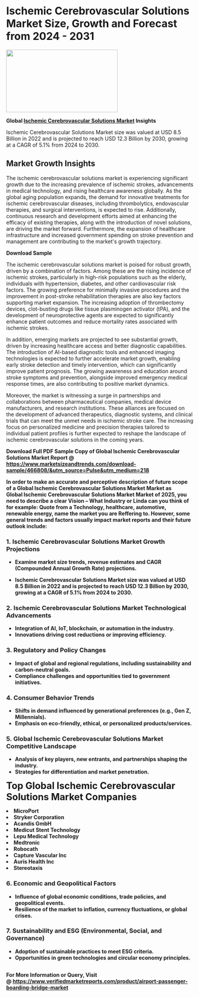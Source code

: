 <H1>Ischemic Cerebrovascular Solutions Market Size, Growth and Forecast from 2024 - 2031</H1><img class="aligncenter size-medium wp-image-584254" src="https://thirdeyenews.in/wp-content/uploads/2024/09/Global-Market-Research-300x168.jpeg" alt="" width="300" height="168" /><p><strong>Global&nbsp;<a href="https://www.marketsizeandtrends.com/download-sample/466808/&amp;utm_source=Pulse&amp;utm_medium=218">Ischemic Cerebrovascular Solutions Market</a> Insights</strong></p><p>Ischemic Cerebrovascular Solutions Market size was valued at USD 8.5 Billion in 2022 and is projected to reach USD 12.3 Billion by 2030, growing at a CAGR of 5.1% from 2024 to 2030.</p><p><h2>Market Growth Insights</h2> <p>The ischemic cerebrovascular solutions market is experiencing significant growth due to the increasing prevalence of ischemic strokes, advancements in medical technology, and rising healthcare awareness globally. As the global aging population expands, the demand for innovative treatments for ischemic cerebrovascular diseases, including thrombolytics, endovascular therapies, and surgical interventions, is expected to rise. Additionally, continuous research and development efforts aimed at enhancing the efficacy of existing therapies, along with the introduction of novel solutions, are driving the market forward. Furthermore, the expansion of healthcare infrastructure and increased government spending on stroke prevention and management are contributing to the market's growth trajectory.</p> <p><strong>Download Sample</strong></p> <p>The ischemic cerebrovascular solutions market is poised for robust growth, driven by a combination of factors. Among these are the rising incidence of ischemic strokes, particularly in high-risk populations such as the elderly, individuals with hypertension, diabetes, and other cardiovascular risk factors. The growing preference for minimally invasive procedures and the improvement in post-stroke rehabilitation therapies are also key factors supporting market expansion. The increasing adoption of thrombectomy devices, clot-busting drugs like tissue plasminogen activator (tPA), and the development of neuroprotective agents are expected to significantly enhance patient outcomes and reduce mortality rates associated with ischemic strokes.</p> <p>In addition, emerging markets are projected to see substantial growth, driven by increasing healthcare access and better diagnostic capabilities. The introduction of AI-based diagnostic tools and enhanced imaging technologies is expected to further accelerate market growth, enabling early stroke detection and timely intervention, which can significantly improve patient prognosis. The growing awareness and education around stroke symptoms and prevention, alongside improved emergency medical response times, are also contributing to positive market dynamics.</p> <p>Moreover, the market is witnessing a surge in partnerships and collaborations between pharmaceutical companies, medical device manufacturers, and research institutions. These alliances are focused on the development of advanced therapeutics, diagnostic systems, and clinical trials that can meet the unmet needs in ischemic stroke care. The increasing focus on personalized medicine and precision therapies tailored to individual patient profiles is further expected to reshape the landscape of ischemic cerebrovascular solutions in the coming years.</p> <p><strong></p><p><span class=""><strong>Download Full PDF Sample Copy of Global Ischemic Cerebrovascular Solutions Market Report</strong> @ <a href="https://www.marketsizeandtrends.com/download-sample/466808/&amp;utm_source=Pulse&amp;utm_medium=218" target="_blank">https://www.marketsizeandtrends.com/download-sample/466808/&amp;utm_source=Pulse&amp;utm_medium=218</a></span></p><p>In order to make an accurate and perceptive description of future scope of a Global&nbsp;Ischemic Cerebrovascular Solutions Market Market as Global&nbsp;Ischemic Cerebrovascular Solutions Market Market of 2025, you need to describe a clear Vision &ndash; What Industry or Linda can you think of for example: Quote from a Technology, healthcare, automotive, renewable energy, name the market you are Reffering to. However, some general trends and factors usually impact market reports and their future outlook include:</p><h3>1.&nbsp;<strong>Ischemic Cerebrovascular Solutions Market Growth Projections</strong></h3><ul><li>Examine market size trends, revenue estimates and CAGR (Compounded Annual Growth Rate) projections.</li><li><p>Ischemic Cerebrovascular Solutions Market size was valued at USD 8.5 Billion in 2022 and is projected to reach USD 12.3 Billion by 2030, growing at a CAGR of 5.1% from 2024 to 2030.</p></li></ul><h3>2.&nbsp;<strong>Ischemic Cerebrovascular Solutions Market Technological Advancements</strong></h3><ul><li>Integration of AI, IoT, blockchain, or automation in the industry.</li><li>Innovations driving cost reductions or improving efficiency.</li></ul><h3>3.&nbsp;<strong>Regulatory and Policy Changes</strong></h3><ul><li>Impact of global and regional regulations, including sustainability and carbon-neutral goals.</li><li>Compliance challenges and opportunities tied to government initiatives.</li></ul><h3>4.&nbsp;<strong>Consumer Behavior Trends</strong></h3><ul><li>Shifts in demand influenced by generational preferences (e.g., Gen Z, Millennials).</li><li>Emphasis on eco-friendly, ethical, or personalized products/services.</li></ul><h3>5.&nbsp;<strong>Global Ischemic Cerebrovascular Solutions Market Competitive Landscape</strong></h3><ul><li>Analysis of key players, new entrants, and partnerships shaping the industry.</li><li>Strategies for differentiation and market penetration.</li></ul><p data-pm-slice="1 1 []"><span style="color: inherit; font-family: inherit; font-size: 25px;">Top Global Ischemic Cerebrovascular Solutions Market Companies</span></p><div class="" data-test-id=""><p><li>MicroPort</li><li> Stryker Corporation</li><li> Acandis GmbH</li><li> Medicut Stent Technology</li><li> Lepu Medical Technology</li><li> Medtronic</li><li> Robocath</li><li> Capture Vascular Inc</li><li> Auris Health Inc</li><li> Stereotaxis</li></p></div><h3>6.&nbsp;<strong>Economic and Geopolitical Factors</strong></h3><ul><li>Influence of global economic conditions, trade policies, and geopolitical events.</li><li>Resilience of the market to inflation, currency fluctuations, or global crises.</li></ul><h3>7.&nbsp;<strong>Sustainability and ESG (Environmental, Social, and Governance)</strong></h3><ul><li>Adoption of sustainable practices to meet ESG criteria.</li><li>Opportunities in green technologies and circular economy principles.</li></ul><h2><strong style="font-size: 14px;">For More Information or Query, Visit @&nbsp;</strong><a style="background-color: #ffffff; font-size: 14px;" href="https://www.marketsizeandtrends.com/report/ischemic-cerebrovascular-solutions-market/" target="_blank">https://www.verifiedmarketreports.com/product/airport-passenger-boarding-bridge-market</a></h2>
